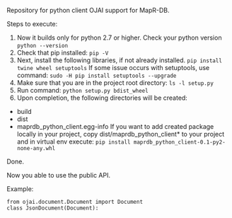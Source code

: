 Repository for python client OJAI support for MapR-DB.

Steps to execute:
1. Now it builds only for python 2.7 or higher. Check your python version
```python --version```
2. Check that pip installed:
```pip -V```
3. Next, install the following libraries, if not already installed.
```pip install twine wheel setuptools```
If some issue occurs with setuptools, use command:
```sudo -H pip install setuptools --upgrade```
4. Make sure that you are in the project root directory:
```ls -l setup.py```
5. Run command:
```python setup.py bdist_wheel```
6. Upon completion, the following directories will be created:
- build
- dist
- maprdb_python_client.egg-info
If you want to add created package locally in your project, copy dist/maprdb_python_client* to your project
and in virtual env execute:
```pip install maprdb_python_client-0.1-py2-none-any.whl```



Done.

Now you able to use the public API.

Example:
```
from ojai.document.Document import Document
class JsonDocument(Document):
```